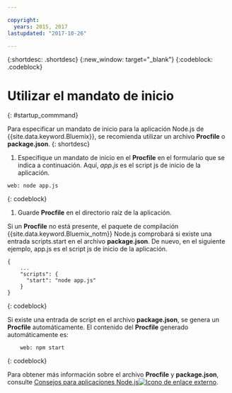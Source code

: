 ```yaml
---

copyright:
  years: 2015, 2017
lastupdated: "2017-10-26"

---
```


{:shortdesc: .shortdesc}
{:new_window: target="_blank"}
{:codeblock: .codeblock}


# Utilizar el mandato de inicio
{: #startup_commmand}

Para especificar un mandato de inicio para la aplicación Node.js de {{site.data.keyword.Bluemix}}, se recomienda utilizar un archivo **Procfile** o **package.json**.
{: shortdesc}

1. Especifique un mandato de inicio en el **Procfile** en el formulario que se indica a continuación. Aquí, _app.js_ es el script js de inicio de la aplicación.
```
web: node app.js
```
{: codeblock}

1. Guarde **Procfile** en el directorio raíz de la aplicación.

Si un **Procfile** no está presente, el paquete de compilación {{site.data.keyword.Bluemix_notm}} Node.js comprobará si existe una entrada scripts.start en el archivo **package.json**. De nuevo, en el siguiente ejemplo, app.js es el script js de inicio de la aplicación.
```
{
    ...   
    "scripts": {
      "start": "node app.js"
    }
}
```
{: codeblock}

Si existe una entrada de script en el archivo **package.json**, se genera un
**Procfile** automáticamente. El contenido del **Procfile** generado automáticamente es:
```
    web: npm start
```
{: codeblock}

Para obtener más información sobre el archivo **Procfile** y **package.json**, consulte [Consejos para aplicaciones Node.js![Icono de enlace externo](../../icons/launch-glyph.svg "Icono de enlace externo")](https://docs.cloudfoundry.org/buildpacks/node/node-tips.html).

